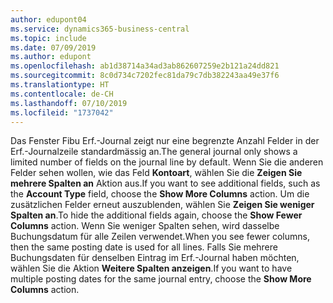 ```yaml
---
author: edupont04
ms.service: dynamics365-business-central
ms.topic: include
ms.date: 07/09/2019
ms.author: edupont
ms.openlocfilehash: ab1d38714a34ad3ab862607259e2b121a24dd821
ms.sourcegitcommit: 8c0d734c7202fec81da79c7db382243aa49e37f6
ms.translationtype: HT
ms.contentlocale: de-CH
ms.lasthandoff: 07/10/2019
ms.locfileid: "1737042"
---
```

<span data-ttu-id="8d7bc-101">Das Fenster Fibu Erf.-Journal zeigt nur eine begrenzte Anzahl Felder in der Erf.-Journalzeile standardmässig an.</span><span class="sxs-lookup"><span data-stu-id="8d7bc-101">The general journal only shows a limited number of fields on the journal line by default.</span></span> <span data-ttu-id="8d7bc-102">Wenn Sie die anderen Felder sehen wollen, wie das Feld **Kontoart**, wählen Sie die **Zeigen Sie mehrere Spalten an** Aktion aus.</span><span class="sxs-lookup"><span data-stu-id="8d7bc-102">If you want to see additional fields, such as the **Account Type** field, choose the **Show More Columns** action.</span></span> <span data-ttu-id="8d7bc-103">Um die zusätzlichen Felder erneut auszublenden, wählen Sie **Zeigen Sie weniger Spalten an**.</span><span class="sxs-lookup"><span data-stu-id="8d7bc-103">To hide the additional fields again, choose the **Show Fewer Columns** action.</span></span> <span data-ttu-id="8d7bc-104">Wenn Sie weniger Spalten sehen, wird dasselbe Buchungsdatum für alle Zeilen verwendet.</span><span class="sxs-lookup"><span data-stu-id="8d7bc-104">When you see fewer columns, then the same posting date is used for all lines.</span></span> <span data-ttu-id="8d7bc-105">Falls Sie mehrere Buchungsdaten für denselben Eintrag im Erf.-Journal haben möchten, wählen Sie die Aktion **Weitere Spalten anzeigen**.</span><span class="sxs-lookup"><span data-stu-id="8d7bc-105">If you want to have multiple posting dates for the same journal entry, choose the **Show More Columns** action.</span></span>  
